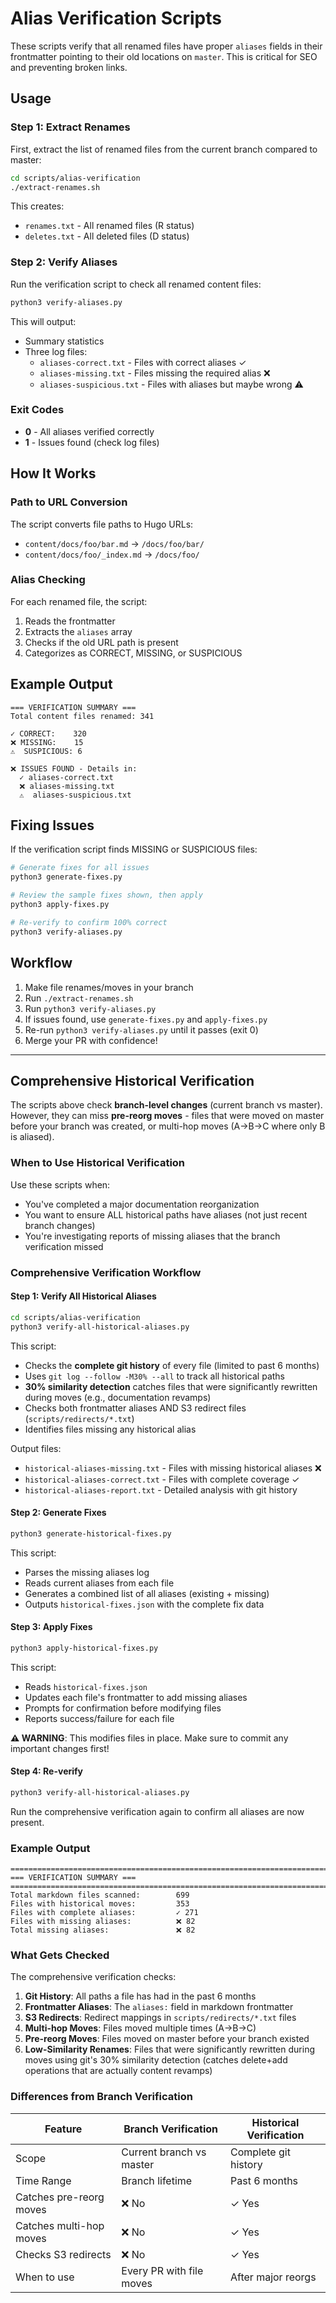 # Alias Verification Scripts

These scripts verify that all renamed files have proper `aliases` fields in their frontmatter pointing to their old locations on `master`. This is critical for SEO and preventing broken links.

## Usage

### Step 1: Extract Renames

First, extract the list of renamed files from the current branch compared to master:

```bash
cd scripts/alias-verification
./extract-renames.sh
```

This creates:
- `renames.txt` - All renamed files (R status)
- `deletes.txt` - All deleted files (D status)

### Step 2: Verify Aliases

Run the verification script to check all renamed content files:

```bash
python3 verify-aliases.py
```

This will output:
- Summary statistics
- Three log files:
  - `aliases-correct.txt` - Files with correct aliases ✓
  - `aliases-missing.txt` - Files missing the required alias ❌
  - `aliases-suspicious.txt` - Files with aliases but maybe wrong ⚠️

### Exit Codes

- **0** - All aliases verified correctly
- **1** - Issues found (check log files)

## How It Works

### Path to URL Conversion

The script converts file paths to Hugo URLs:

- `content/docs/foo/bar.md` → `/docs/foo/bar/`
- `content/docs/foo/_index.md` → `/docs/foo/`

### Alias Checking

For each renamed file, the script:
1. Reads the frontmatter
2. Extracts the `aliases` array
3. Checks if the old URL path is present
4. Categorizes as CORRECT, MISSING, or SUSPICIOUS

## Example Output

```
=== VERIFICATION SUMMARY ===
Total content files renamed: 341

✓ CORRECT:    320
❌ MISSING:    15
⚠️  SUSPICIOUS: 6

❌ ISSUES FOUND - Details in:
  ✓ aliases-correct.txt
  ❌ aliases-missing.txt
  ⚠️  aliases-suspicious.txt
```

## Fixing Issues

If the verification script finds MISSING or SUSPICIOUS files:

```bash
# Generate fixes for all issues
python3 generate-fixes.py

# Review the sample fixes shown, then apply
python3 apply-fixes.py

# Re-verify to confirm 100% correct
python3 verify-aliases.py
```

## Workflow

1. Make file renames/moves in your branch
2. Run `./extract-renames.sh`
3. Run `python3 verify-aliases.py`
4. If issues found, use `generate-fixes.py` and `apply-fixes.py`
5. Re-run `python3 verify-aliases.py` until it passes (exit 0)
6. Merge your PR with confidence!

---

## Comprehensive Historical Verification

The scripts above check **branch-level changes** (current branch vs master). However, they can miss **pre-reorg moves** - files that were moved on master before your branch was created, or multi-hop moves (A→B→C where only B is aliased).

### When to Use Historical Verification

Use these scripts when:
- You've completed a major documentation reorganization
- You want to ensure ALL historical paths have aliases (not just recent branch changes)
- You're investigating reports of missing aliases that the branch verification missed

### Comprehensive Verification Workflow

#### Step 1: Verify All Historical Aliases

```bash
cd scripts/alias-verification
python3 verify-all-historical-aliases.py
```

This script:
- Checks the **complete git history** of every file (limited to past 6 months)
- Uses `git log --follow -M30% --all` to track all historical paths
- **30% similarity detection** catches files that were significantly rewritten during moves (e.g., documentation revamps)
- Checks both frontmatter aliases AND S3 redirect files (`scripts/redirects/*.txt`)
- Identifies files missing any historical alias

Output files:
- `historical-aliases-missing.txt` - Files with missing historical aliases ❌
- `historical-aliases-correct.txt` - Files with complete coverage ✓
- `historical-aliases-report.txt` - Detailed analysis with git history

#### Step 2: Generate Fixes

```bash
python3 generate-historical-fixes.py
```

This script:
- Parses the missing aliases log
- Reads current aliases from each file
- Generates a combined list of all aliases (existing + missing)
- Outputs `historical-fixes.json` with the complete fix data

#### Step 3: Apply Fixes

```bash
python3 apply-historical-fixes.py
```

This script:
- Reads `historical-fixes.json`
- Updates each file's frontmatter to add missing aliases
- Prompts for confirmation before modifying files
- Reports success/failure for each file

**⚠️ WARNING**: This modifies files in place. Make sure to commit any important changes first!

#### Step 4: Re-verify

```bash
python3 verify-all-historical-aliases.py
```

Run the comprehensive verification again to confirm all aliases are now present.

### Example Output

```
================================================================================
=== VERIFICATION SUMMARY ===
================================================================================
Total markdown files scanned:        699
Files with historical moves:         353
Files with complete aliases:         ✓ 271
Files with missing aliases:          ❌ 82
Total missing aliases:               ❌ 82
```

### What Gets Checked

The comprehensive verification checks:
1. **Git History**: All paths a file has had in the past 6 months
1. **Frontmatter Aliases**: The `aliases:` field in markdown frontmatter
1. **S3 Redirects**: Redirect mappings in `scripts/redirects/*.txt` files
1. **Multi-hop Moves**: Files moved multiple times (A→B→C)
1. **Pre-reorg Moves**: Files moved on master before your branch existed
1. **Low-Similarity Renames**: Files that were significantly rewritten during moves using git's 30% similarity detection (catches delete+add operations that are actually content revamps)

### Differences from Branch Verification

| Feature | Branch Verification | Historical Verification |
|---------|-------------------|------------------------|
| Scope | Current branch vs master | Complete git history |
| Time Range | Branch lifetime | Past 6 months |
| Catches pre-reorg moves | ❌ No | ✓ Yes |
| Catches multi-hop moves | ❌ No | ✓ Yes |
| Checks S3 redirects | ❌ No | ✓ Yes |
| When to use | Every PR with file moves | After major reorgs |

